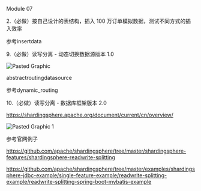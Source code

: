 Module 07


2.（必做）按自己设计的表结构，插入 100 万订单模拟数据，测试不同方式的插入效率

参考insertdata


9.（必做）读写分离 - 动态切换数据源版本 1.0

![Pasted Graphic](https://user-images.githubusercontent.com/10376496/174480426-28b80c1a-bef0-4aca-985b-f6cfd2b242a1.jpg)


abstractroutingdatasource

参考dynamic_routing




10.（必做）读写分离 - 数据库框架版本 2.0

https://shardingsphere.apache.org/document/current/cn/overview/

![Pasted Graphic 1](https://user-images.githubusercontent.com/10376496/174480431-7ebcf7fb-1817-4a1f-911f-89f4614b722e.jpg)


参考官网例子

https://github.com/apache/shardingsphere/tree/master/shardingsphere-features/shardingsphere-readwrite-splitting


https://github.com/apache/shardingsphere/tree/master/examples/shardingsphere-jdbc-example/single-feature-example/readwrite-splitting-example/readwrite-splitting-spring-boot-mybatis-example
